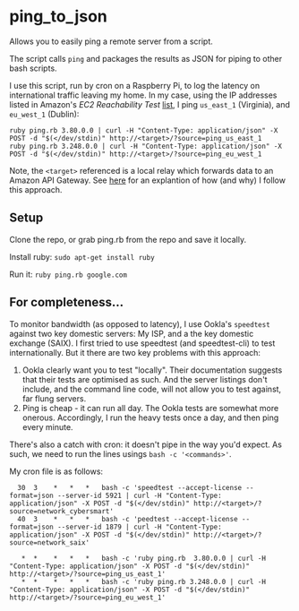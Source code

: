 # ping_to_json

Allows you to easily ping a remote server from a script.

The script calls `ping` and packages the results as JSON for piping to other bash scripts.

I use this script, run by cron on a Raspberry Pi, to log the latency on international traffic leaving my home. In my case, using the IP addresses listed in Amazon's *EC2 Reachability Test* [list](http://ec2-reachability.amazonaws.com/), I ping `us_east_1` (Virginia), and `eu_west_1` (Dublin):

```
ruby ping.rb 3.80.0.0 | curl -H "Content-Type: application/json" -X POST -d "$(</dev/stdin)" http://<target>/?source=ping_us_east_1
ruby ping.rb 3.248.0.0 | curl -H "Content-Type: application/json" -X POST -d "$(</dev/stdin)" http://<target>/?source=ping_eu_west_1
```

Note, the `<target>` referenced is a local relay which forwards data to an Amazon API Gateway. See [here](https://github.com/renenw/relay) for an explantion of how (and why) I follow this approach.

## Setup

Clone the repo, or grab ping.rb from the repo and save it locally.

Install ruby: `sudo apt-get install ruby`

Run it: `ruby ping.rb google.com`

## For completeness...

To monitor bandwidth (as opposed to latency), I use Ookla's `speedtest` against two key domestic servers: My ISP, and a the key domestic exchange (SAIX). I first tried to use speedtest (and speedtest-cli) to test internationally. But it there are two key problems with this approach:

1. Ookla clearly want you to test "locally". Their documentation suggests that their tests are optimised as such. And the server listings don't include, and the command line code, will not allow you to test against, far flung servers.
1. Ping is cheap - it can run all day. The Ookla tests are somewhat more onerous. Accordingly, I run the heavy tests once a day, and then ping every minute.

There's also a catch with cron: it doesn't pipe in the way you'd expect. As such, we need to run the lines usings `bash -c '<commands>'`.

My cron file is as follows:

```
  30  3    *   *   *   bash -c 'speedtest --accept-license --format=json --server-id 5921 | curl -H "Content-Type: application/json" -X POST -d "$(</dev/stdin)" http://<target>/?source=network_cybersmart'
  40  3    *   *   *   bash -c 'peedtest --accept-license --format=json --server-id 1879 | curl -H "Content-Type: application/json" -X POST -d "$(</dev/stdin)" http://<target>/?source=network_saix'

   *  *    *   *   *   bash -c 'ruby ping.rb  3.80.0.0 | curl -H "Content-Type: application/json" -X POST -d "$(</dev/stdin)" http://<target>/?source=ping_us_east_1'
   *  *    *   *   *   bash -c 'ruby ping.rb 3.248.0.0 | curl -H "Content-Type: application/json" -X POST -d "$(</dev/stdin)" http://<target>/?source=ping_eu_west_1'
```
